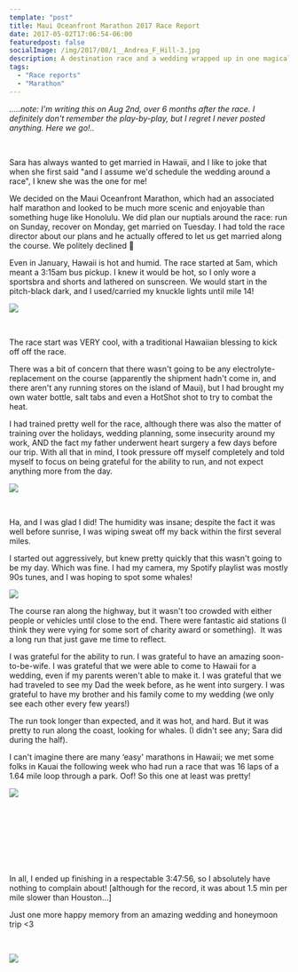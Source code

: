 ```yaml
---
template: "post"
title: Maui Oceanfront Marathon 2017 Race Report
date: 2017-05-02T17:06:54-06:00
featuredpost: false
socialImage: /img/2017/08/1__Andrea_F_Hill-3.jpg
description: A destination race and a wedding wrapped up in one magical trip!
tags:
  - "Race reports"
  - "Marathon"
---
```


_&#8230;..note: I'm writing this on Aug 2nd, over 6 months after the race. I definitely don't remember the play-by-play, but I regret I never posted anything. Here we go!.._

&nbsp;

Sara has always wanted to get married in Hawaii, and I like to joke that when she first said "and I assume we'd schedule the wedding around a race", I knew she was the one for me!

We decided on the Maui Oceanfront Marathon, which had an associated half marathon and looked to be much more scenic and enjoyable than something huge like Honolulu. We did plan our nuptials around the race: run on Sunday, recover on Monday, get married on Tuesday. I had told the race director about our plans and he actually offered to let us get married along the course. We politely declined 🙂

Even in January, Hawaii is hot and humid. The race started at 5am, which meant a 3:15am bus pickup. I knew it would be hot, so I only wore a sportsbra and shorts and lathered on sunscreen. We would start in the pitch-black dark, and I used/carried my knuckle lights until mile 14!

![](/media/2017/08/Photo_in_Trip_to_Hawaii_-_Google_Photos.jpg)

&nbsp;

The race start was VERY cool, with a traditional Hawaiian blessing to kick off off the race.

There was a bit of concern that there wasn't going to be any electrolyte-replacement on the course (apparently the shipment hadn't come in, and there aren't any running stores on the island of Maui), but I had brought my own water bottle, salt tabs and even a HotShot shot to try to combat the heat.

I had trained pretty well for the race, although there was also the matter of training over the holidays, wedding planning, some insecurity around my work, AND the fact my father underwent heart surgery a few days before our trip. With all that in mind, I took pressure off myself completely and told myself to focus on being grateful for the ability to run, and not expect anything more from the day.

![](media/2017/08/1__Andrea_F_Hill-2.jpg)

&nbsp;

Ha, and I was glad I did! The humidity was insane; despite the fact it was well before sunrise, I was wiping sweat off my back within the first several miles.

I started out aggressively, but knew pretty quickly that this wasn't going to be my day. Which was fine. I had my camera, my Spotify playlist was mostly 90s tunes, and I was hoping to spot some whales!

![](/media/2017/08/Photo_in_Trip_to_Hawaii_-_Google_Photos-1.jpg)

The course ran along the highway, but it wasn't too crowded with either people or vehicles until close to the end. There were fantastic aid stations (I think they were vying for some sort of charity award or something).  It was a long run that just gave me time to reflect.

I was grateful for the ability to run. I was grateful to have an amazing soon-to-be-wife. I was grateful that we were able to come to Hawaii for a wedding, even if my parents weren't able to make it. I was grateful that we had traveled to see my Dad the week before, as he went into surgery. I was grateful to have my brother and his family come to my wedding (we only see each other every few years!)

The run took longer than expected, and it was hot, and hard. But it was pretty to run along the coast, looking for whales. (I didn't see any; Sara did during the half).

I can't imagine there are many &#8216;easy' marathons in Hawaii; we met some folks in Kauai the following week who had run a race that was 16 laps of a 1.64 mile loop through a park. Oof! So this one at least was pretty!

![](/media/2017/08/Maui_Oceanfront_Marathon___Run___Strava-1.jpg)

&nbsp;

&nbsp;

&nbsp;

&nbsp;

In all, I ended up finishing in a respectable 3:47:56, so I absolutely have nothing to complain about! [although for the record, it was about 1.5 min per mile slower than Houston&#8230;]

Just one more happy memory from an amazing wedding and honeymoon trip <3

&nbsp;

![](/img/2017/08/1__Andrea_F_Hill-1.jpg)
